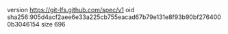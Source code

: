 version https://git-lfs.github.com/spec/v1
oid sha256:905d4acf2aee6e33a225cb755eacad67b79e131e8f93b90bf2764000b3046154
size 696
